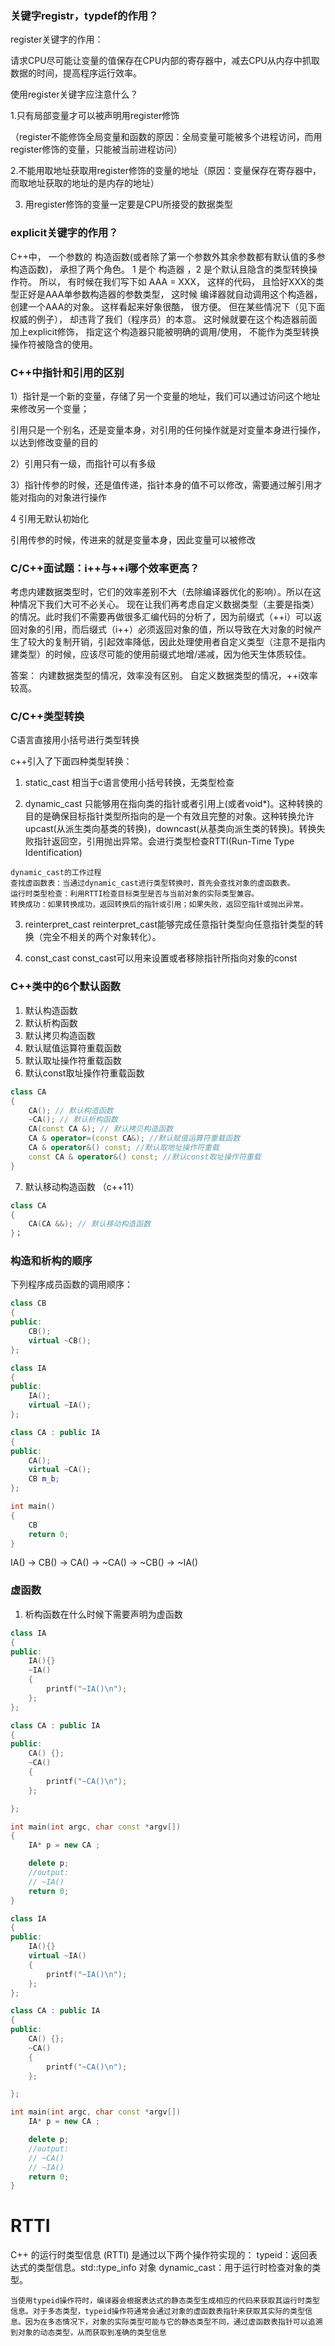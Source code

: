 ### 关键字registr，typdef的作用？
register关键字的作用：

请求CPU尽可能让变量的值保存在CPU内部的寄存器中，减去CPU从内存中抓取数据的时间，提高程序运行效率。

使用register关键字应注意什么？

1.只有局部变量才可以被声明用register修饰

（register不能修饰全局变量和函数的原因：全局变量可能被多个进程访问，而用register修饰的变量，只能被当前进程访问）

2.不能用取地址获取用register修饰的变量的地址（原因：变量保存在寄存器中，而取地址获取的地址的是内存的地址）

3. 用register修饰的变量一定要是CPU所接受的数据类型


### explicit关键字的作用？

C++中， 一个参数的 构造函数(或者除了第一个参数外其余参数都有默认值的多参构造函数)， 承担了两个角色。 1 是个 构造器 ，2 是个默认且隐含的类型转换操作符。
所以， 有时候在我们写下如 AAA = XXX， 这样的代码， 且恰好XXX的类型正好是AAA单参数构造器的参数类型， 这时候 编译器就自动调用这个构造器， 创建一个AAA的对象。
这样看起来好象很酷， 很方便。 但在某些情况下（见下面权威的例子）， 却违背了我们（程序员）的本意。 这时候就要在这个构造器前面加上explicit修饰， 指定这个构造器只能被明确的调用/使用， 不能作为类型转换操作符被隐含的使用。


### C++中指针和引用的区别

1）指针是一个新的变量，存储了另一个变量的地址，我们可以通过访问这个地址来修改另一个变量；

引用只是一个别名，还是变量本身，对引用的任何操作就是对变量本身进行操作，以达到修改变量的目的

2）引用只有一级，而指针可以有多级

3）指针传参的时候，还是值传递，指针本身的值不可以修改，需要通过解引用才能对指向的对象进行操作

4 引用无默认初始化

引用传参的时候，传进来的就是变量本身，因此变量可以被修改




### C/C++面试题：i++与++i哪个效率更高？

考虑内建数据类型时，它们的效率差别不大（去除编译器优化的影响）。所以在这种情况下我们大可不必关心。
现在让我们再考虑自定义数据类型（主要是指类）的情况。此时我们不需要再做很多汇编代码的分析了，因为前缀式（++i）可以返回对象的引用，而后缀式（i++）必须返回对象的值，所以导致在大对象的时候产生了较大的复制开销，引起效率降低，因此处理使用者自定义类型（注意不是指内建类型）的时候，应该尽可能的使用前缀式地增/递减，因为他天生体质较佳。

答案：
内建数据类型的情况，效率没有区别。
自定义数据类型的情况，++i效率较高。

### C/C++类型转换
C语言直接用小括号进行类型转换

c++引入了下面四种类型转换：
1. static_cast
相当于c语言使用小括号转换，无类型检查

2. dynamic_cast
只能够用在指向类的指针或者引用上(或者void*)。这种转换的目的是确保目标指针类型所指向的是一个有效且完整的对象。这种转换允许upcast(从派生类向基类的转换)，downcast(从基类向派生类的转换)。转换失败指针返回空，引用抛出异常。会进行类型检查RTTI(Run-Time Type Identification)
```
dynamic_cast的工作过程
‌查找虚函数表‌：当通过dynamic_cast进行类型转换时，首先会查找对象的虚函数表。
‌运行时类型检查‌：利用RTTI检查目标类型是否与当前对象的实际类型兼容。
‌转换成功‌：如果转换成功，返回转换后的指针或引用；如果失败，返回空指针或抛出异常。
```
3. reinterpret_cast
reinterpret_cast能够完成任意指针类型向任意指针类型的转换（完全不相关的两个对象转化）。

4. const_cast
const_cast可以用来设置或者移除指针所指向对象的const


### C++类中的6个默认函数
1. 默认构造函数
2. 默认析构函数
3. 默认拷贝构造函数
4. 默认赋值运算符重载函数
5. 默认取址操作符重载函数
6. 默认const取址操作符重载函数

```c++
class CA
{
    CA(); // 默认构造函数
    ~CA(); // 默认析构函数
    CA(const CA &); // 默认拷贝构造函数
    CA & operator=(const CA&); //默认赋值运算符重载函数
    CA & operator&() const; //默认取地址操作符重载
    const CA & operator&() const; //默认const取址操作符重载
}
```

7. 默认移动构造函数 （c++11）
```c++
class CA
{
    CA(CA &&); // 默认移动构造函数
}；
```

### 构造和析构的顺序
下列程序成员函数的调用顺序：
```c++
class CB
{
public:
	CB();
	virtual ~CB();
};

class IA
{
public:
	IA();
	virtual ~IA();
};

class CA : public IA
{
public:
	CA();
	virtual ~CA();
	CB m_b;
};

int main()
{
    CB
    return 0;
}
```
IA() -> CB() -> CA() -> ~CA() -> ~CB() -> ~IA()


### 虚函数
1. 析构函数在什么时候下需要声明为虚函数

```c++
class IA
{
public:
	IA(){}
    ~IA()
	{
		printf("~IA()\n");
	};
};

class CA : public IA
{
public:
	CA() {};
	~CA() 
	{
		printf("~CA()\n");
	};

};

int main(int argc, char const *argv[])
{
	IA* p = new CA ;

	delete p; 
    //output:
    // ~IA()
	return 0;
}
```

```c++
class IA
{
public:
	IA(){}
	virtual ~IA()
	{
		printf("~IA()\n");
	};
};

class CA : public IA
{
public:
	CA() {};
	~CA() 
	{
		printf("~CA()\n");
	};

};

int main(int argc, char const *argv[])
	IA* p = new CA ;

	delete p; 
    //output:
    // ~CA()
    // ~IA()
	return 0;
}
```

# RTTI
C++ 的运行时类型信息 (RTTI) 是通过以下两个操作符实现的：
typeid：返回表达式的类型信息。std::type_info 对象
dynamic_cast：用于运行时检查对象的类型。

```
当使用typeid操作符时，编译器会根据表达式的静态类型生成相应的代码来获取其运行时类型信息。对于多态类型，typeid操作符通常会通过对象的虚函数表指针来获取其实际的类型信息。因为在多态情况下，对象的实际类型可能与它的静态类型不同，通过虚函数表指针可以追溯到对象的动态类型，从而获取到准确的类型信息
```